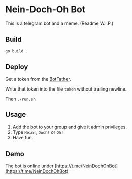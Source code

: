 # Nein-Doch-Oh Bot

This is a telegram bot and a meme. (Readme W.I.P.)

## Build

`go build .`

## Deploy

Get a token from the [BotFather](https://t.me/BotFather).

Write that token into the file `token` without trailing newline.

Then `./run.sh`

## Usage

1. Add the bot to your group and give it admin privileges.
2. Type `Nein!`, `Doch!` or `Oh!`
3. Have fun.

## Demo

The bot is online under [https://t.me/NeinDochOhBot](https://t.me/NeinDochOhBot).
